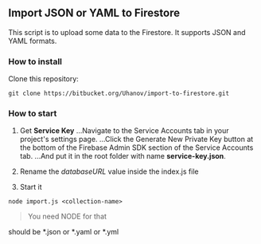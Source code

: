 ## Import JSON or YAML to Firestore
This script is to upload some data to the Firestore. It supports JSON and YAML formats.

### How to install
Clone this repository:
```
git clone https://bitbucket.org/Uhanov/import-to-firestore.git
```

### How to start
1. Get **Service Key**
...Navigate to the Service Accounts tab in your project's settings page.
...Click the Generate New Private Key button at the bottom of the Firebase Admin SDK section of the Service Accounts tab.
...And put it in the root folder with name **service-key.json**.

2. Rename the *databaseURL* value inside the index.js file

3. Start it
```
node import.js <collection-name>
```
> You need NODE for that

<collection-name> should be *.json or *.yaml or *.yml
